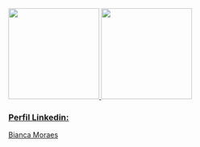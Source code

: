 <div>
  <a href="https://github.com/Bibiper">
  <img height="180em" src="https://github-readme-stats.vercel.app/api?username=Bibiper&show_icons=true&theme=dracula&include_all_commits=true&count_private=true"/>
  <img height="180em" src="https://github-readme-stats.vercel.app/api/top-langs/?username=Bibiper&layout=compact&langs_count=7&theme=dracula"/>
</div>
<h3>Perfil Linkedin:</h3> <div class="badge-base LI-profile-badge" data-locale="pt_BR" data-size="medium" data-theme="dark" data-type="VERTICAL" data-vanity="bianca-moraes-917549156" data-version="v1"><a class="badge-base__link LI-simple-link" href="https://br.linkedin.com/in/bianca-moraes-917549156?trk=profile-badge">Bianca Moraes</a></div>   
